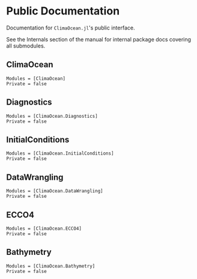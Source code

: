 # Public Documentation

Documentation for `ClimaOcean.jl`'s public interface.

See the Internals section of the manual for internal package docs covering all submodules.

## ClimaOcean

```@autodocs
Modules = [ClimaOcean]
Private = false
```

## Diagnostics

```@autodocs
Modules = [ClimaOcean.Diagnostics]
Private = false
```

## InitialConditions

```@autodocs
Modules = [ClimaOcean.InitialConditions]
Private = false
```

## DataWrangling

```@autodocs
Modules = [ClimaOcean.DataWrangling]
Private = false
```

## ECCO4

```@autodocs
Modules = [ClimaOcean.ECCO4]
Private = false
```

## Bathymetry

```@autodocs
Modules = [ClimaOcean.Bathymetry]
Private = false
```

